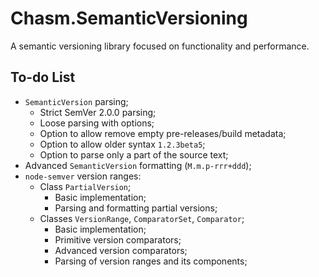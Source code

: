 # Chasm.SemanticVersioning

A semantic versioning library focused on functionality and performance.

## To-do List

- `SemanticVersion` parsing;
  - Strict SemVer 2.0.0 parsing;
  - Loose parsing with options;
  - Option to allow remove empty pre-releases/build metadata;
  - Option to allow older syntax `1.2.3beta5`;
  - Option to parse only a part of the source text;
- Advanced `SemanticVersion` formatting (`M.m.p-rrr+ddd`);
- `node-semver` version ranges:
  - Class `PartialVersion`;
    - Basic implementation;
    - Parsing and formatting partial versions;
  - Classes `VersionRange`, `ComparatorSet`, `Comparator`;
    - Basic implementation;
    - Primitive version comparators;
    - Advanced version comparators;
    - Parsing of version ranges and its components;

